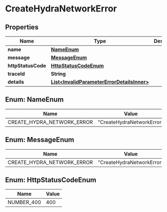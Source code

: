 # CreateHydraNetworkError

## Properties

| Name               | Type                                                                                      | Description | Notes      |
| ------------------ | ----------------------------------------------------------------------------------------- | ----------- | ---------- |
| **name**           | [**NameEnum**](#NameEnum)                                                                 |             |            |
| **message**        | [**MessageEnum**](#MessageEnum)                                                           |             |            |
| **httpStatusCode** | [**HttpStatusCodeEnum**](#HttpStatusCodeEnum)                                             |             |            |
| **traceId**        | **String**                                                                                |             |            |
| **details**        | [**List&lt;InvalidParameterErrorDetailsInner&gt;**](InvalidParameterErrorDetailsInner.md) |             | [optional] |

## Enum: NameEnum

| Name                       | Value                               |
| -------------------------- | ----------------------------------- |
| CREATE_HYDRA_NETWORK_ERROR | &quot;CreateHydraNetworkError&quot; |

## Enum: MessageEnum

| Name                       | Value                               |
| -------------------------- | ----------------------------------- |
| CREATE_HYDRA_NETWORK_ERROR | &quot;CreateHydraNetworkError&quot; |

## Enum: HttpStatusCodeEnum

| Name       | Value |
| ---------- | ----- |
| NUMBER_400 | 400   |
